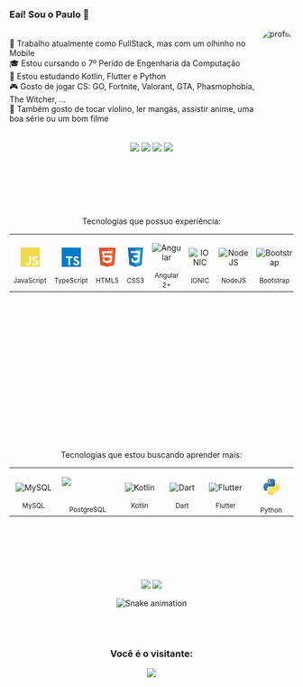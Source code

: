 ### Eaí! Sou o Paulo 👋

<img align="right" alt="profile" height="150" style="border-radius:50px;"
    src="https://media.discordapp.net/attachments/956389426337050625/956389455567130694/luffy.jpeg?width=960&height=564">

<div style="display: inline_block;">

<br>
🔭 Trabalho atualmente como FullStack, mas com um olhinho no Mobile

<br>
🎓 Estou cursando o 7º Perído de Engenharia da Computação

<br>
🌱 Estou estudando Kotlin, Flutter e Python

<br>
🎮 Gosto de jogar CS: GO, Fortnite, Valorant, GTA, Phasmophobia, The Witcher, ...

<br>
🎨 Também gosto de tocar violino, ler mangás, assistir anime, uma boa série ou um bom filme

<br>
<br>
<br>
<div align="center">
    <a href="https://www.instagram.com/o.paulooo/" target="_blank"><img
            src="https://img.shields.io/badge/-Instagram-%23E4405F?style=for-the-badge&logo=instagram&logoColor=white"
            target="_blank"></a>
    <a href="https://www.twitch.tv/0pixter" target="_blank"><img
            src="https://img.shields.io/badge/Twitch-9146FF?style=for-the-badge&logo=twitch&logoColor=white"
            target="_blank"></a>
    <a href="https://www.linkedin.com/in/paulo-victor-cruz" target="_blank"><img
            src="https://img.shields.io/badge/-LinkedIn-%230077B5?style=for-the-badge&logo=linkedin&logoColor=white"
            target="_blank"></a>
    <a href="https://opaulooo.github.io/portfolio/" target="_blank"><img
            src="https://img.shields.io/badge/website-000000?style=for-the-badge&logo=About.me&logoColor=white"
            target="_blank"></a>
</div>


<br>
<br>

##
<br>
<br>

<div style="display: inline_block; margin-bottom: 14em;" align="center">
<p>Tecnologias que possuo experiência:</p>

<div>
  <table>
  <tr style="width=80%">
  <td align="center" width="120px">
  <p>
      <img align="center" alt="JS" height="35" width="auto"
          src="https://raw.githubusercontent.com/devicons/devicon/master/icons/javascript/javascript-plain.svg">
  </p>
  <small>JavaScript</small>
  </td>


  <td align="center" width="120px">
  <p>
      <img align="center" alt="TS" height="35" width="auto"
          src="https://raw.githubusercontent.com/devicons/devicon/master/icons/typescript/typescript-plain.svg">
  </p>
  <small>TypeScript</small>
  </td>


  <td align="center" width="120px">
    <p>
        <img align="center" alt="HTML" height="35" width="auto"
            src="https://raw.githubusercontent.com/devicons/devicon/master/icons/html5/html5-original.svg">
    </p>
    <small>HTML5</small>
  </td>


  <td align="center" width="120px">
    <p>
        <img align="center" alt="CSS" height="35" width="auto"
            src="https://raw.githubusercontent.com/devicons/devicon/master/icons/css3/css3-original.svg">
    </p>
    <small>CSS3</small>
  </td>


  <td align="center" width="120px">
    <p>
        <img align="center" alt="Angular" height="35" width="auto"
            src="https://cdn.jsdelivr.net/gh/devicons/devicon/icons/angularjs/angularjs-original.svg">
    </p>
    <small>Angular 2+</small>
  </td>


  <td align="center" width="120px">
    <p>
        <img align="center" alt="IONIC" height="35" width="auto"
            src="https://cdn.jsdelivr.net/gh/devicons/devicon/icons/ionic/ionic-original.svg">
    </p>
    <small>IONIC</small>
  </td>


  <td align="center" width="120px">
    <p>
        <img align="center" alt="NodeJS" height="35" width="auto"
            src="https://cdn.jsdelivr.net/gh/devicons/devicon/icons/nodejs/nodejs-original.svg">
    </p>
    <small>NodeJS</small>
  </td>


  <td align="center" width="120px">
    <p>
        <img align="center" alt="Bootstrap" height="35" width="auto"
            src="https://cdn.jsdelivr.net/gh/devicons/devicon/icons/bootstrap/bootstrap-original.svg">
    </p>
    <small>Bootstrap</small>
  </td>
  

  <td align="center" width="120px">
    <p>
        <img align="center" alt="SQLite" height="50" width="auto"
            src="https://cdn.jsdelivr.net/gh/devicons/devicon/icons/sqlite/sqlite-original.svg">
    </p>
    <small>SQLite</small>
  </td>

  </tr>

  </table>
</div>
</div>


<br>
<br>
<div style="display: inline_block; margin-top: 50px;" align="center">

<p>Tecnologias que estou buscando aprender mais:</p>

  <table>
  <tr style="width=80%">
  <td align="center" width="120px">
  <p>
    <img align="center" alt="MySQL" height="50" width="auto"
        src="https://cdn.jsdelivr.net/gh/devicons/devicon/icons/mysql/mysql-original.svg">
  </p>
  <small>MySQL</small>
  </td>


  <td align="center" width="120px">
  <p>
    <img align="center" alt="PostgreSQL" height="50" width="auto" style="color:white"
        src="https://cdn.jsdelivr.net/gh/devicons/devicon/icons/postgresql/postgresql-original.svg">
  </p>
  <small>PostgreSQL</small>
  </td>


  <td align="center" width="120px">
    <p>
  <img align="center" alt="Kotlin" height="35" width="auto"
      src="https://cdn.jsdelivr.net/gh/devicons/devicon/icons/kotlin/kotlin-original.svg">
    </p>
    <small>Kotlin</small>
  </td>


  <td align="center" width="120px">
    <p>
        <img align="center" alt="Dart" height="35" width="auto"
            src="https://cdn.jsdelivr.net/gh/devicons/devicon/icons/dart/dart-original.svg">
    </p>
    <small>Dart</small>
  </td>


  <td align="center" width="120px">
    <p>
  <img align="center" alt="Flutter" height="35" width="auto"
      src="https://cdn.jsdelivr.net/gh/devicons/devicon/icons/flutter/flutter-original.svg">
    </p>
    <small>Flutter</small>
  </td>


  <td align="center" width="120px">
    <p>
  <img align="center" alt="Python" height="35" width="auto"
      src="https://raw.githubusercontent.com/devicons/devicon/master/icons/python/python-original.svg">
    </p>
    <small>Python</small>
  </td>


  </tr>

  </table>
</div>

<br>
<br>

##

<br>
<br>
<div align="center">
    <a href="https://github.com/opaulooo"> </a>
    <img height="160em"
        src="https://github-readme-stats.vercel.app/api?username=opaulooo&show_icons=true&theme=dracula&include_all_commits=true&count_private=true" />
    <img height="160em"
        src="https://github-readme-stats.vercel.app/api/top-langs/?username=opaulooo&layout=compact&langs_count=10&theme=dracula" />

  <br>

  ![Snake animation](https://github.com/opaulooo/opaulooo/blob/output/github-contribution-grid-snake.svg)
</div>

<br>
<br>
<h3 align="center">Você é o visitante:</h3>
<p align="center">
    <img alingn="center" src="https://profile-counter.glitch.me/opaulooo/count.svg" />
</p>
</div>
